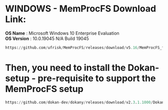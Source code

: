 # WINDOWS - MemProcFS Download Link:
**OS Name** : Microsoft Windows 10 Enterprise Evaluation <br />
**OS Version** :  10.0.19045 N/A Build 19045 <br />
 
 ```sql
https://github.com/ufrisk/MemProcFS/releases/download/v5.16/MemProcFS_files_and_binaries-win_x64-latest.zip
```
# Then, you need to install the Dokan-setup - pre-requisite to support the MemProcFS setup
 ```sql
https://github.com/dokan-dev/dokany/releases/download/v2.3.1.1000/DokanSetup.exe
```


